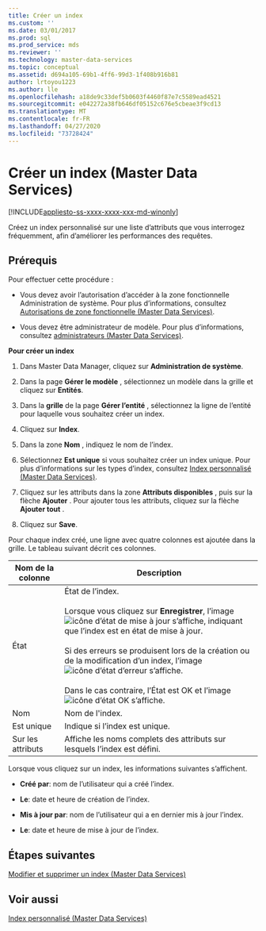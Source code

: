 ```yaml
---
title: Créer un index
ms.custom: ''
ms.date: 03/01/2017
ms.prod: sql
ms.prod_service: mds
ms.reviewer: ''
ms.technology: master-data-services
ms.topic: conceptual
ms.assetid: d694a105-69b1-4ff6-99d3-1f408b916b81
author: lrtoyou1223
ms.author: lle
ms.openlocfilehash: a18de9c33def5b0603f4460f87e7c5589ead4521
ms.sourcegitcommit: e042272a38fb646df05152c676e5cbeae3f9cd13
ms.translationtype: MT
ms.contentlocale: fr-FR
ms.lasthandoff: 04/27/2020
ms.locfileid: "73728424"
---
```

# <a name="create-an-index-master-data-services"></a>Créer un index (Master Data Services)

[!INCLUDE[appliesto-ss-xxxx-xxxx-xxx-md-winonly](../includes/appliesto-ss-xxxx-xxxx-xxx-md-winonly.md)]

  Créez un index personnalisé sur une liste d’attributs que vous interrogez fréquemment, afin d’améliorer les performances des requêtes.  
  
## <a name="prerequisites"></a>Prérequis  
 Pour effectuer cette procédure :  
  
-   Vous devez avoir l’autorisation d’accéder à la zone fonctionnelle Administration de système. Pour plus d’informations, consultez [Autorisations de zone fonctionnelle &#40;Master Data Services&#41;](../master-data-services/functional-area-permissions-master-data-services.md).  
  
-   Vous devez être administrateur de modèle. Pour plus d’informations, consultez [administrateurs &#40;Master Data Services&#41;](../master-data-services/administrators-master-data-services.md).  
  
 **Pour créer un index**  
  
1.  Dans Master Data Manager, cliquez sur **Administration de système**.  
  
2.  Dans la page **Gérer le modèle** , sélectionnez un modèle dans la grille et cliquez sur **Entités**.  
  
3.  Dans la **grille** de la page **Gérer l’entité** , sélectionnez la ligne de l’entité pour laquelle vous souhaitez créer un index.  
  
4.  Cliquez sur **Index**.  
  
5.  Dans la zone **Nom** , indiquez le nom de l’index.  
  
6.  Sélectionnez **Est unique** si vous souhaitez créer un index unique. Pour plus d’informations sur les types d’index, consultez [Index personnalisé &#40;Master Data Services&#41;](../master-data-services/custom-index-master-data-services.md).  
  
7.  Cliquez sur les attributs dans la zone **Attributs disponibles** , puis sur la flèche **Ajouter** . Pour ajouter tous les attributs, cliquez sur la flèche **Ajouter tout** .  
  
8.  Cliquez sur **Save**.  
  
 Pour chaque index créé, une ligne avec quatre colonnes est ajoutée dans la grille. Le tableau suivant décrit ces colonnes.  
  
|Nom de la colonne|Description|  
|-----------------|-----------------|  
|État|État de l’index.<br /><br /> Lorsque vous cliquez sur **Enregistrer**, l’image ![icône d’état de mise à jour](../master-data-services/media/mds-statusicon-updating.png "Icône de mise à jour de l’État") s’affiche, indiquant que l’index est en état de mise à jour.<br /><br /> Si des erreurs se produisent lors de la création ou de la modification d’un index, l’image ![icône d’état d’erreur](../master-data-services/media/mds-statusicon-error.png "Icône d’état d’erreur") s’affiche.<br /><br /> Dans le cas contraire, l’État est OK et l’image ![icône d’état OK](../master-data-services/media/mds-statusicon-ok.png "Icône d’état OK") s’affiche.|  
|Nom|Nom de l'index.|  
|Est unique|Indique si l’index est unique.|  
|Sur les attributs|Affiche les noms complets des attributs sur lesquels l’index est défini.|  
  
 Lorsque vous cliquez sur un index, les informations suivantes s’affichent.  
  
-   **Créé par**: nom de l’utilisateur qui a créé l’index.  
  
-   **Le**: date et heure de création de l’index.  
  
-   **Mis à jour par**: nom de l’utilisateur qui a en dernier mis à jour l’index.  
  
-   **Le**: date et heure de mise à jour de l’index.  
  
## <a name="next-steps"></a>Étapes suivantes  
 [Modifier et supprimer un index &#40;Master Data Services&#41;](../master-data-services/edit-and-delete-an-index-master-data-services.md)  
  
## <a name="see-also"></a>Voir aussi  
 [Index personnalisé &#40;Master Data Services&#41;](../master-data-services/custom-index-master-data-services.md)  
  
  
